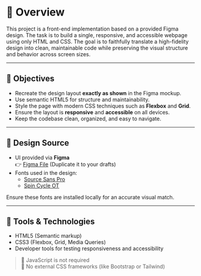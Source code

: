 # 🚀 Overview

This project is a front-end implementation based on a provided Figma design. The task is to build a single, responsive, and accessible webpage using only HTML and CSS. The goal is to faithfully translate a high-fidelity design into clean, maintainable code while preserving the visual structure and behavior across screen sizes.

---

## 🎯 Objectives

- Recreate the design layout **exactly as shown** in the Figma mockup.
- Use semantic HTML5 for structure and maintainability.
- Style the page with modern CSS techniques such as **Flexbox** and **Grid**.
- Ensure the layout is **responsive** and **accessible** on all devices.
- Keep the codebase clean, organized, and easy to navigate.

---

## 🎨 Design Source

- UI provided via **Figma**  
  👉 [Figma File](https://www.figma.com/design/BuOPgcBv0CckzdJ1ndxZpy/Figma-template?node-id=0-1&t=RCaHoSaI7nQBwW7f-1) (Duplicate it to your drafts)
- Fonts used in the design:
  - [Source Sans Pro](https://fonts.google.com/specimen/Source+Sans+Pro)
  - [Spin Cycle OT](https://www.fonts.com/font/spin-cycle)

Ensure these fonts are installed locally for an accurate visual match.

---

## 🧰 Tools & Technologies

- HTML5 (Semantic markup)
- CSS3 (Flexbox, Grid, Media Queries)
- Developer tools for testing responsiveness and accessibility

> 🚫 JavaScript is not required  
> 🚫 No external CSS frameworks (like Bootstrap or Tailwind)